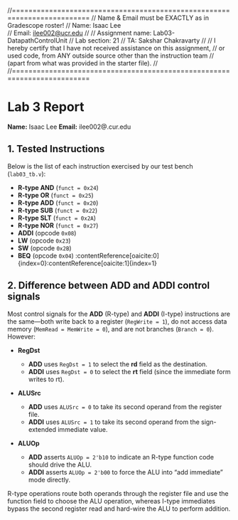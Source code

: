//=========================================================================
// Name & Email must be EXACTLY as in Gradescope roster!
// Name: Isaac Lee  
// Email: ilee002@ucr.edu
// 
// Assignment name: Lab03-DatapathControlUnit
// Lab section: 21
// TA: Sakshar Chakravarty
// 
// I hereby certify that I have not received assistance on this assignment,
// or used code, from ANY outside source other than the instruction team
// (apart from what was provided in the starter file).
//
//=========================================================================

# Lab 3 Report

**Name:** Isaac Lee
**Email:** ilee002@.cur.edu

## 1. Tested Instructions

Below is the list of each instruction exercised by our test bench (`lab03_tb.v`):

- **R-type AND** (`funct = 0x24`)
- **R-type OR** (`funct = 0x25`)
- **R-type ADD** (`funct = 0x20`)
- **R-type SUB** (`funct = 0x22`)
- **R-type SLT** (`funct = 0x2A`)
- **R-type NOR** (`funct = 0x27`)
- **ADDI** (opcode `0x08`)
- **LW** (opcode `0x23`)
- **SW** (opcode `0x2B`)
- **BEQ** (opcode `0x04`) :contentReference[oaicite:0]{index=0}:contentReference[oaicite:1]{index=1}

## 2. Difference between **ADD** and **ADDI** control signals

Most control signals for the **ADD** (R-type) and **ADDI** (I-type) instructions are the same—both write back to a register (`RegWrite = 1`), do not access data memory (`MemRead = MemWrite = 0`), and are not branches (`Branch = 0`). However:

- **RegDst**  
  - **ADD** uses `RegDst = 1` to select the **rd** field as the destination.  
  - **ADDI** uses `RegDst = 0` to select the **rt** field (since the immediate form writes to rt).

- **ALUSrc**  
  - **ADD** uses `ALUSrc = 0` to take its second operand from the register file.  
  - **ADDI** uses `ALUSrc = 1` to take its second operand from the sign-extended immediate value.

- **ALUOp**  
  - **ADD** asserts `ALUOp = 2'b10` to indicate an R-type function code should drive the ALU.  
  - **ADDI** asserts `ALUOp = 2'b00` to force the ALU into “add immediate” mode directly.

R-type operations route both operands through the register file and use the function field to choose the ALU operation, whereas I-type immediates bypass the second register read and hard-wire the ALU to perform addition. 
